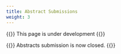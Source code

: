 ```yaml
---
title: Abstract Submissions
weight: 3
---
```



{{<callout type="warning" emoji="🚧">}}
  This page is under development
{{</callout>}}


{{<callout type="error" emoji=" ">}}
  Abstracts submission is now closed.
{{</callout>}}

<!---
## Formatting

## Submission
--->
